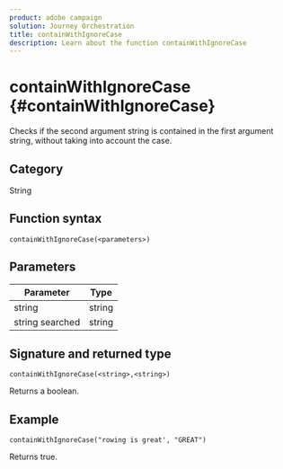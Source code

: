 ```yaml
---
product: adobe campaign
solution: Journey Orchestration
title: containWithIgnoreCase
description: Learn about the function containWithIgnoreCase
---
```


# containWithIgnoreCase {#containWithIgnoreCase}

Checks if the second argument string is contained in the first argument string, without taking into account the case.

## Category

String

## Function syntax

`containWithIgnoreCase(<parameters>)`

## Parameters

| Parameter | Type             |
|-----------|------------------|
| string   | string |
| string searched   | string |

## Signature and returned type

`containWithIgnoreCase(<string>,<string>)`

Returns a boolean.

## Example

`containWithIgnoreCase("rowing is great', "GREAT")`

Returns true.
